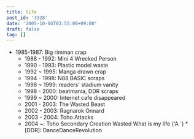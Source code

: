 ```yaml
---
title: life
post_id: '3328'
date: '2005-10-04T03:55:00+09:00'
draft: false
tag: []
---
```


*   1985-1987: Big rimman crap
    *   1988 - 1992: Mini 4 Wrecked Person
    *   1990 - 1993: Plastic model waste
    *   1992 ~ 1995: Manga drawn crap
    *   1994 - 1998: N88 BASIC scraps
    *   1998 ~ 1999: readers' stadium vanity
    *   1998 - 2000: beatmania, DDR scraps
    *   1999 ~ 2000: Internet cafe disappeared
    *   2001 - 2003: The Wasted Beast
    *   2002 - 2003: Ragnarok Onnard
    *   2003 - 2004: Toho Attacks
    *   2004 ~: Toho Secondary Creation Wasted What is my life ('A `) * \[DDR\]: DanceDanceRevolution